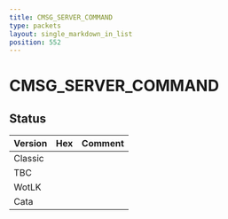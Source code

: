 ```yaml
---
title: CMSG_SERVER_COMMAND
type: packets
layout: single_markdown_in_list
position: 552
---
```


# CMSG_SERVER_COMMAND

## Status

Version | Hex | Comment
---------- | ---------- | ---------- 
Classic |  |  
TBC |  |  
WotLK |  |  
Cata |  |  
